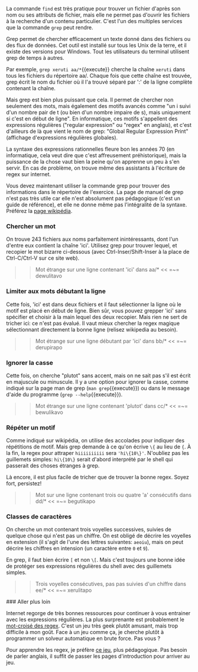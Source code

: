 La commande ```find``` est très pratique pour trouver un fichier
d'après son nom ou ses attributs de fichier, mais elle ne permet pas
d'ouvrir les fichiers à la recherche d'un contenu particulier. C'est
l'un des multiples services que la commande ```grep``` peut rendre.

Grep permet de chercher efficacement un texte donné dans des fichiers
ou des flux de données.  Cet outil est installé sur tous les Unix de
la terre, et il existe des versions pour Windows. Tout les
utilisateurs du terminal utilisent grep de temps à autres.

Par exemple, ```grep xeruti aa/*```{{execute}} cherche la chaîne
``xeruti`` dans tous les fichiers du répertoire aa/. Chaque fois que
cette chaîne est trouvée, grep écrit le nom du fichier où il l'a
trouvé séparé par ':' de la ligne complète contenant la chaîne.

Mais grep est bien plus puissant que cela. Il permet de chercher non
seulement des mots, mais également des motifs avancés comme "un i
suivi d'un nombre pair de t (ou bien d'un nombre impaire de s), mais
uniquement si c'est en début de ligne". En informatique, ces motifs
s'appellent des expressions régulières ("regular expression" ou "regex"
en anglais), et c'est d'ailleurs de là que vient le nom de grep:
"Global Regular Expression Print" (affichage d'expressions
régulières globales). 

La syntaxe des expressions rationnelles fleure bon les années 70 (en
informatique, cela veut dire que c'est affreusement préhistorique),
mais la puissance de la chose vaut bien la peine qu'on apprenne un peu
à s'en servir. En cas de problème, on trouve même des assistants à
l'écriture de regex sur internet.

Vous devez maintenant utiliser la commande grep pour trouver des
informations dans le répertoire de l'exercice. La page de manuel de
grep n'est pas très utile car elle n'est absolument pas pédagogique
(c'est un guide de référence), et elle ne donne même pas l'intégralité
de la syntaxe. Préférez la [page
wikipédia](https://fr.wikipedia.org/wiki/Expression_r%C3%A9guli%C3%A8re#Utilisation).

### Chercher un mot

On trouve 243 fichiers aux noms parfaitement inintéressants, dont l'un
d'entre eux contient la chaîne 'ici'. Utilisez grep pour trouver
lequel, et recopier le mot bizarre ci-dessous (avec
Ctrl-Inser/Shift-Inser à la place de Ctrl-C/Ctrl-V sur ce site web).

>> Mot étrange sur une ligne contenant 'ici' dans aa/* <<
=~= dewulitavo

### Limiter aux mots débutant la ligne

Cette fois, 'ici' est dans deux fichiers et il faut sélectionner la
ligne où le motif est placé en début de ligne. Bien sûr, vous pouvez
grepper 'ici' sans spécifier et choisir à la main lequel des deux
recopier. Mais rien ne sert de tricher ici: ce n'est pas évalué. Il
vaut mieux chercher la regex magique sélectionnant directement la
bonne ligne (relisez wikipedia au besoin).

>> Mot étrange sur une ligne débutant par 'ici' dans bb/* <<
=~= derupirapo

### Ignorer la casse

Cette fois, on cherche "plutot" sans accent, mais on ne sait pas s'il
est écrit en majuscule ou minuscule. Il y a une option pour ignorer la
casse, comme indiqué sur la page man de grep (```man grep```{{execute}})
ou dans le message d'aide du programme (```grep --help```{{execute}}).

>> Mot étrange sur une ligne contenant 'plutot' dans cc/* <<
=~= bewulikavo

### Répéter un motif

Comme indiqué sur wikipédia, on utilise des accolades pour indiquer
des répétitions de motif. Mais grep demande à ce qu'on écrive ``\{`` au
lieu de ``{``. À la fin, la regex pour attraper ``hiiiiiiiiii`` sera
``'hi\{10\}'``. N'oubliez pas les guillemets simples: ``hi\{10\}``
serait d'abord interprété par le shell qui passerait des choses
étranges à grep.

Là encore, il est plus facile de tricher que de trouver la bonne
regex. Soyez fort, persistez!

>> Mot sur une ligne contenant trois ou quatre 'a' consécutifs dans dd/* <<
=~= begutikapo

### Classes de caractères

On cherche un mot contenant trois voyelles successives, suivies de
quelque chose qui n'est pas un chiffre. On est obligé de décrire les
voyelles en extension (il s'agit de l'une des lettres suivantes:
``aeoiu``), mais on peut décrire les chiffres en intension (un
caractère entre ``0`` et ``9``).

En grep, il faut bien écrire ``[`` et non ``\[``. Mais c'est toujours
une bonne idée de protéger ses expressions régulières du shell avec
des guillemets simples.

>> Trois voyelles consécutives, pas pas suivies d'un chiffre dans ee/* <<
=~= xerulitapo

### Aller plus loin

Internet regorge de très bonnes ressources pour continuer à vous
entrainer avec les expressions régulières. La plus surprenante est
probablement le [mot-croisé des regex](https://regexcrossword.com).
C'est un jeu très geek plutôt amusant, mais trop difficile à mon goût.
Face à un jeu comme ça, je cherche plutôt à programmer un solveur
automatique en brute force. Pas vous ?

Pour apprendre les regex, je préfère [ce jeu](play.inginf.units.it/),
plus pédagogique. Pas besoin de parler anglais, il suffit de passer
les pages d'introduction pour arriver au jeu.
